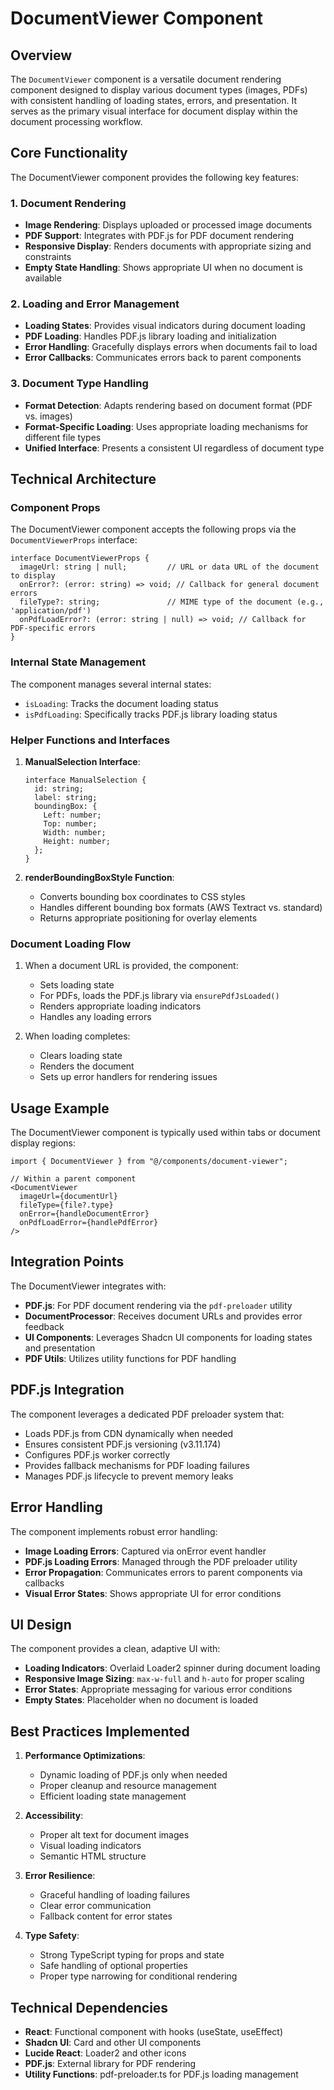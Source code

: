 # DocumentViewer Component

## Overview

The `DocumentViewer` component is a versatile document rendering component designed to display various document types (images, PDFs) with consistent handling of loading states, errors, and presentation. It serves as the primary visual interface for document display within the document processing workflow.

## Core Functionality

The DocumentViewer component provides the following key features:

### 1. Document Rendering

- **Image Rendering**: Displays uploaded or processed image documents
- **PDF Support**: Integrates with PDF.js for PDF document rendering
- **Responsive Display**: Renders documents with appropriate sizing and constraints
- **Empty State Handling**: Shows appropriate UI when no document is available

### 2. Loading and Error Management

- **Loading States**: Provides visual indicators during document loading
- **PDF Loading**: Handles PDF.js library loading and initialization
- **Error Handling**: Gracefully displays errors when documents fail to load
- **Error Callbacks**: Communicates errors back to parent components

### 3. Document Type Handling

- **Format Detection**: Adapts rendering based on document format (PDF vs. images)
- **Format-Specific Loading**: Uses appropriate loading mechanisms for different file types
- **Unified Interface**: Presents a consistent UI regardless of document type

## Technical Architecture

### Component Props

The DocumentViewer component accepts the following props via the `DocumentViewerProps` interface:

```tsx
interface DocumentViewerProps {
  imageUrl: string | null;         // URL or data URL of the document to display
  onError?: (error: string) => void; // Callback for general document errors
  fileType?: string;               // MIME type of the document (e.g., 'application/pdf')
  onPdfLoadError?: (error: string | null) => void; // Callback for PDF-specific errors
}
```

### Internal State Management

The component manages several internal states:

- `isLoading`: Tracks the document loading status
- `isPdfLoading`: Specifically tracks PDF.js library loading status

### Helper Functions and Interfaces

1. **ManualSelection Interface**:
   ```tsx
   interface ManualSelection {
     id: string;
     label: string;
     boundingBox: {
       Left: number;
       Top: number;
       Width: number;
       Height: number;
     };
   }
   ```

2. **renderBoundingBoxStyle Function**:
   - Converts bounding box coordinates to CSS styles
   - Handles different bounding box formats (AWS Textract vs. standard)
   - Returns appropriate positioning for overlay elements

### Document Loading Flow

1. When a document URL is provided, the component:
   - Sets loading state
   - For PDFs, loads the PDF.js library via `ensurePdfJsLoaded()`
   - Renders appropriate loading indicators
   - Handles any loading errors

2. When loading completes:
   - Clears loading state
   - Renders the document
   - Sets up error handlers for rendering issues

## Usage Example

The DocumentViewer component is typically used within tabs or document display regions:

```tsx
import { DocumentViewer } from "@/components/document-viewer";

// Within a parent component
<DocumentViewer
  imageUrl={documentUrl}
  fileType={file?.type}
  onError={handleDocumentError}
  onPdfLoadError={handlePdfError}
/>
```

## Integration Points

The DocumentViewer integrates with:

- **PDF.js**: For PDF document rendering via the `pdf-preloader` utility
- **DocumentProcessor**: Receives document URLs and provides error feedback
- **UI Components**: Leverages Shadcn UI components for loading states and presentation
- **PDF Utils**: Utilizes utility functions for PDF handling

## PDF.js Integration

The component leverages a dedicated PDF preloader system that:

- Loads PDF.js from CDN dynamically when needed
- Ensures consistent PDF.js versioning (v3.11.174)
- Configures PDF.js worker correctly
- Provides fallback mechanisms for PDF loading failures
- Manages PDF.js lifecycle to prevent memory leaks

## Error Handling

The component implements robust error handling:

- **Image Loading Errors**: Captured via onError event handler
- **PDF.js Loading Errors**: Managed through the PDF preloader utility
- **Error Propagation**: Communicates errors to parent components via callbacks
- **Visual Error States**: Shows appropriate UI for error conditions

## UI Design

The component provides a clean, adaptive UI with:

- **Loading Indicators**: Overlaid Loader2 spinner during document loading
- **Responsive Image Sizing**: `max-w-full` and `h-auto` for proper scaling
- **Error States**: Appropriate messaging for various error conditions
- **Empty States**: Placeholder when no document is loaded

## Best Practices Implemented

1. **Performance Optimizations**:
   - Dynamic loading of PDF.js only when needed
   - Proper cleanup and resource management
   - Efficient loading state management

2. **Accessibility**:
   - Proper alt text for document images
   - Visual loading indicators
   - Semantic HTML structure

3. **Error Resilience**:
   - Graceful handling of loading failures
   - Clear error communication
   - Fallback content for error states

4. **Type Safety**:
   - Strong TypeScript typing for props and state
   - Safe handling of optional properties
   - Proper type narrowing for conditional rendering

## Technical Dependencies

- **React**: Functional component with hooks (useState, useEffect)
- **Shadcn UI**: Card and other UI components
- **Lucide React**: Loader2 and other icons
- **PDF.js**: External library for PDF rendering
- **Utility Functions**: pdf-preloader.ts for PDF.js loading management 